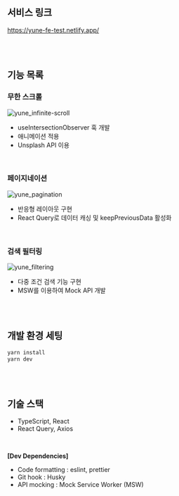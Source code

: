 ## 서비스 링크
https://yune-fe-test.netlify.app/


</br>
</br>


## 기능 목록


### 무한 스크롤
![yune_infinite-scroll](https://github.com/user-attachments/assets/e312ad84-f8a9-494f-b0e6-f947da513260)
- useIntersectionObserver 훅 개발
- 애니메이션 적용
- Unsplash API 이용

</br>

### 페이지네이션 
![yune_pagination](https://github.com/user-attachments/assets/79573cbe-4573-4f1a-9e12-c56498d689a3)
- 반응형 레이아웃 구현
- React Query로 데이터 캐싱 및 keepPreviousData 활성화

</br>

### 검색 필터링
![yune_filtering](https://github.com/user-attachments/assets/f0058f0d-79be-4354-a242-4b3ef7d91b09)
- 다중 조건 검색 기능 구현
- MSW를 이용하여 Mock API 개발


</br>
</br>


## 개발 환경 세팅
```bash
yarn install
yarn dev
```


</br>
</br>


## 기술 스택
- TypeScript, React
- React Query, Axios

</br>

**[Dev Dependencies]**
* Code formatting : eslint, prettier
* Git hook : Husky
* API mocking : Mock Service Worker (MSW)
